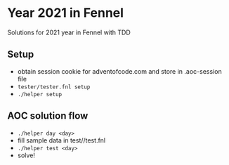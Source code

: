 # Year 2021 in Fennel

Solutions for 2021 year in Fennel with TDD

## Setup

- obtain session cookie for adventofcode.com and store in .aoc-session file
- `tester/tester.fnl setup`
- `./helper setup`

## AOC solution flow

- `./helper day <day>`
- fill sample data in test/<day>/test.fnl
- `./helper test <day>`
- solve!
